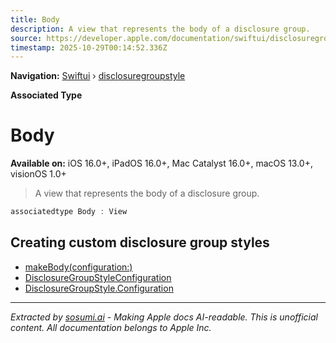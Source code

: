 ```yaml
---
title: Body
description: A view that represents the body of a disclosure group.
source: https://developer.apple.com/documentation/swiftui/disclosuregroupstyle/body
timestamp: 2025-10-29T00:14:52.336Z
---
```


**Navigation:** [Swiftui](/documentation/swiftui) › [disclosuregroupstyle](/documentation/swiftui/disclosuregroupstyle)

**Associated Type**

# Body

**Available on:** iOS 16.0+, iPadOS 16.0+, Mac Catalyst 16.0+, macOS 13.0+, visionOS 1.0+

> A view that represents the body of a disclosure group.

```swift
associatedtype Body : View
```

## Creating custom disclosure group styles

- [makeBody(configuration:)](/documentation/swiftui/disclosuregroupstyle/makebody(configuration:))
- [DisclosureGroupStyleConfiguration](/documentation/swiftui/disclosuregroupstyleconfiguration)
- [DisclosureGroupStyle.Configuration](/documentation/swiftui/disclosuregroupstyle/configuration)

---

*Extracted by [sosumi.ai](https://sosumi.ai) - Making Apple docs AI-readable.*
*This is unofficial content. All documentation belongs to Apple Inc.*
